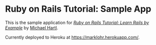 # Ruby on Rails Tutorial: Sample App

This is the sample application for [*Ruby on Rails Tutorial: Learn Rails by Example*](http://railstutorial.org/) by [Michael Hartl](http://michaelhartl.com/).

Currently deployed to Heroku at https://marklohr.herokuapp.com/.
